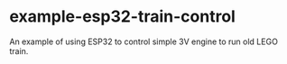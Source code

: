 # example-esp32-train-control
An example of using ESP32 to control simple 3V engine to run old LEGO train.
